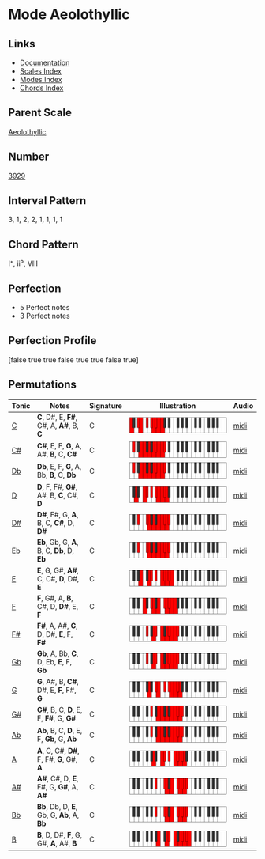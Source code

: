 # Mode Aeolothyllic

## Links

- [Documentation](README.md)
- [Scales Index](Scales.md)
- [Modes Index](Modes.md)
- [Chords Index](Chords.md)

## Parent Scale

[Aeolothyllic](ScaleAeolothyllic.md)

## Number

[3929](https://ianring.com/musictheory/scales/3929)

## Interval Pattern

3, 1, 2, 2, 1, 1, 1, 1

## Chord Pattern

I⁺, ii⁰, VIII

## Perfection

- 5 Perfect notes
- 3 Perfect notes

## Perfection Profile

[false true true false true true false true]

## Permutations

| Tonic | Notes | Signature | Illustration | Audio |
|-------|-------|-----------|--------------|-------|
| [C](ModeCNaturalAeolothyllic.md) | **C**, D#, E, **F#**, G#, A, **A#**, B, **C** | C | ![CNaturalAeolothyllic](ModeCNaturalAeolothyllic.png) | [midi](https://github.com/edipermadi/music/blob/main/docs/ModeCNaturalAeolothyllic.mid?raw=true) |
| [C#](ModeCSharpAeolothyllic.md) | **C#**, E, F, **G**, A, A#, **B**, C, **C#** | C | ![CSharpAeolothyllic](ModeCSharpAeolothyllic.png) | [midi](https://github.com/edipermadi/music/blob/main/docs/ModeCSharpAeolothyllic.mid?raw=true) |
| [Db](ModeDFlatAeolothyllic.md) | **Db**, E, F, **G**, A, Bb, **B**, C, **Db** | C | ![DFlatAeolothyllic](ModeDFlatAeolothyllic.png) | [midi](https://github.com/edipermadi/music/blob/main/docs/ModeDFlatAeolothyllic.mid?raw=true) |
| [D](ModeDNaturalAeolothyllic.md) | **D**, F, F#, **G#**, A#, B, **C**, C#, **D** | C | ![DNaturalAeolothyllic](ModeDNaturalAeolothyllic.png) | [midi](https://github.com/edipermadi/music/blob/main/docs/ModeDNaturalAeolothyllic.mid?raw=true) |
| [D#](ModeDSharpAeolothyllic.md) | **D#**, F#, G, **A**, B, C, **C#**, D, **D#** | C | ![DSharpAeolothyllic](ModeDSharpAeolothyllic.png) | [midi](https://github.com/edipermadi/music/blob/main/docs/ModeDSharpAeolothyllic.mid?raw=true) |
| [Eb](ModeEFlatAeolothyllic.md) | **Eb**, Gb, G, **A**, B, C, **Db**, D, **Eb** | C | ![EFlatAeolothyllic](ModeEFlatAeolothyllic.png) | [midi](https://github.com/edipermadi/music/blob/main/docs/ModeEFlatAeolothyllic.mid?raw=true) |
| [E](ModeENaturalAeolothyllic.md) | **E**, G, G#, **A#**, C, C#, **D**, D#, **E** | C | ![ENaturalAeolothyllic](ModeENaturalAeolothyllic.png) | [midi](https://github.com/edipermadi/music/blob/main/docs/ModeENaturalAeolothyllic.mid?raw=true) |
| [F](ModeFNaturalAeolothyllic.md) | **F**, G#, A, **B**, C#, D, **D#**, E, **F** | C | ![FNaturalAeolothyllic](ModeFNaturalAeolothyllic.png) | [midi](https://github.com/edipermadi/music/blob/main/docs/ModeFNaturalAeolothyllic.mid?raw=true) |
| [F#](ModeFSharpAeolothyllic.md) | **F#**, A, A#, **C**, D, D#, **E**, F, **F#** | C | ![FSharpAeolothyllic](ModeFSharpAeolothyllic.png) | [midi](https://github.com/edipermadi/music/blob/main/docs/ModeFSharpAeolothyllic.mid?raw=true) |
| [Gb](ModeGFlatAeolothyllic.md) | **Gb**, A, Bb, **C**, D, Eb, **E**, F, **Gb** | C | ![GFlatAeolothyllic](ModeGFlatAeolothyllic.png) | [midi](https://github.com/edipermadi/music/blob/main/docs/ModeGFlatAeolothyllic.mid?raw=true) |
| [G](ModeGNaturalAeolothyllic.md) | **G**, A#, B, **C#**, D#, E, **F**, F#, **G** | C | ![GNaturalAeolothyllic](ModeGNaturalAeolothyllic.png) | [midi](https://github.com/edipermadi/music/blob/main/docs/ModeGNaturalAeolothyllic.mid?raw=true) |
| [G#](ModeGSharpAeolothyllic.md) | **G#**, B, C, **D**, E, F, **F#**, G, **G#** | C | ![GSharpAeolothyllic](ModeGSharpAeolothyllic.png) | [midi](https://github.com/edipermadi/music/blob/main/docs/ModeGSharpAeolothyllic.mid?raw=true) |
| [Ab](ModeAFlatAeolothyllic.md) | **Ab**, B, C, **D**, E, F, **Gb**, G, **Ab** | C | ![AFlatAeolothyllic](ModeAFlatAeolothyllic.png) | [midi](https://github.com/edipermadi/music/blob/main/docs/ModeAFlatAeolothyllic.mid?raw=true) |
| [A](ModeANaturalAeolothyllic.md) | **A**, C, C#, **D#**, F, F#, **G**, G#, **A** | C | ![ANaturalAeolothyllic](ModeANaturalAeolothyllic.png) | [midi](https://github.com/edipermadi/music/blob/main/docs/ModeANaturalAeolothyllic.mid?raw=true) |
| [A#](ModeASharpAeolothyllic.md) | **A#**, C#, D, **E**, F#, G, **G#**, A, **A#** | C | ![ASharpAeolothyllic](ModeASharpAeolothyllic.png) | [midi](https://github.com/edipermadi/music/blob/main/docs/ModeASharpAeolothyllic.mid?raw=true) |
| [Bb](ModeBFlatAeolothyllic.md) | **Bb**, Db, D, **E**, Gb, G, **Ab**, A, **Bb** | C | ![BFlatAeolothyllic](ModeBFlatAeolothyllic.png) | [midi](https://github.com/edipermadi/music/blob/main/docs/ModeBFlatAeolothyllic.mid?raw=true) |
| [B](ModeBNaturalAeolothyllic.md) | **B**, D, D#, **F**, G, G#, **A**, A#, **B** | C | ![BNaturalAeolothyllic](ModeBNaturalAeolothyllic.png) | [midi](https://github.com/edipermadi/music/blob/main/docs/ModeBNaturalAeolothyllic.mid?raw=true) |
